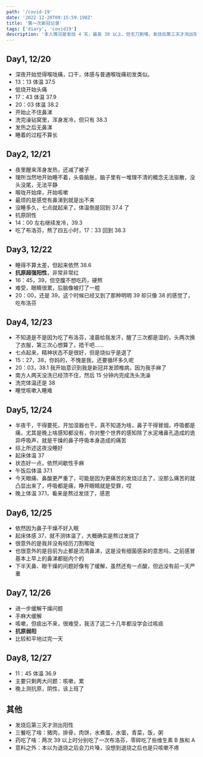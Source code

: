 ```yaml
---
path: '/covid-19'
date: '2022-12-20T09:15:59.198Z'
title: '第一次新冠记录'
tags: ['diary', 'covid19']
description: '本人情况是发烧 4 天，最高 39 以上，但无刀割嗓，发烧后第三天才测出阳性，从有症状开始算第八天抗原阴性。仅供参考，希望有跟我一样连续发烧的不要太慌，加油，你的免疫系统可以的'
---
```


## Day1, 12/20

- 深夜开始觉得喉咙痛，口干，体感与普通喉咙痛初发类似。
- 13：13 体温 37.5
- 低烧开始头痛
- 17：43 体温 37.9
- 20：03 体温 38.2
- 开始止不住鼻涕
- 洗完澡钻窝里，浑身发冷，但只有 38.3
- 发热之后无鼻涕
- 睡着的过程不算长

## Day2, 12/21

- 夜里醒来浑身发热，还减了被子
- 理所当然地开始睡不着，头昏脑胀，脑子里有一堆理不清的概念无法驱散，没头没尾，无法平静
- 喉咙开始痒，开始咳嗽
- 最烦的是感觉有鼻涕到就是出不来
- 没睡多久，七点就起来了，体温倒是回到 37.4 了
- 抗原阴性
- 14：00 左右继续发冷，39.3
- 吃了布洛芬，熬了四五小时，17：33 回到 38.3

## Day3, 12/22

- 睡得不算太差，但起来依然 38.6
- **抗原超强阳性**，非常非常红
- 16：45，39，但空腹不想吃药，硬熬
- 难受，眼睛很累，后脑像被打了一棍
- 20：00，还是 39，这个时候已经又到了那种明明 39 却只像 38 的感觉了，吃布洛芬

## Day4, 12/23

- 不知道是不是因为吃了布洛芬，凌晨给我发汗，醒了三次都是湿的，头两次换了衣服，第三次心想算了，捂干吧……
- 七点起来，精神状态不是很好，但是烧似乎是退了
- 15：27，38，你妈的，不愧是我，还要循环多久呢
- 20：03，38.1 我开始意识到我是新冠并发颈椎病，因为我手麻了
- 南方人两天没洗已经顶不住，然后 15 分钟内完成洗头洗澡
- 洗完体温还是 38
- 睡觉咳嗽入睡难

## Day5, 12/24

- 半夜干，干得要死，开加湿器也干，真不知道为啥，鼻子干得冒烟，呼吸都是痛，尤其是晚上啥感知都没有，你对整个世界的感知除了水泥堵鼻孔造成的诡异呼吸声，就是干燥的鼻子呼吸本身造成的痛苦
- 综上所述这夜没睡好
- 起床体温 37
- 状态好一点，依然间歇性手麻
- 午饭后体温 37.1
- 今天眼痛、鼻酸更严重了，可能是因为更痛苦的发烧过去了，没那么痛苦的就凸显出来了，呼吸都是痛，睁开眼睛就是受罪，哎
- 晚上体温 37.1，看来是熬过发烧了，感恩

## Day6, 12/25

- 依然因为鼻子干燥不好入眠
- 起床体感 37，就不测体温了，大概确实是熬过发烧了
- 很意外的是我并没有经历刀割喉咙
- 也很意外的是目前为止都是流清鼻涕，这是没有细菌感染的意思吗，之前感冒基本上早上的鼻涕都挺内个的
- 下半天鼻、眼干燥的问题好像有了缓解，虽然还有一点酸，但远没有前一天严重

## Day7, 12/26

- 进一步缓解干燥问题
- 手麻大缓解
- 咳嗽，但痰出不来，很难受，我活了这二十几年都没学会过咳痰
- **抗原弱阳**
- 比较和平地过完一天

## Day8, 12/27

- 11：45 体温 36.9
- 主要只剩两大问题：咳嗽，累
- 晚上测抗原，阴性，该上班了

## 其他

- 发烧后第三天才测出阳性
- 三餐吃了啥：猪肉，排骨，肉饼，水煮蛋，水蛋，青菜，饭，粥
- 药吃了啥：两次 39 以上时分别吃了一次布洛芬，零碎吃了些维生素 B 族和 A
- 意料之外：本以为退烧之后会刀片嗓，没想到退烧之后也是只咳嗽不疼
